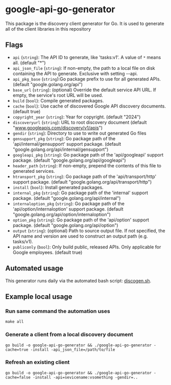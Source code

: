 # google-api-go-generator

This package is the discovery client generator for Go. It is used to generate
all of the client libraries in this repository

## Flags

- `api` (`string`): The API ID to generate, like 'tasks:v1'. A value of `*` means
  all. (default "*")
- `api_json_file` (`string`): If non-empty, the path to a local file on disk
  containing the API to generate. Exclusive with setting --api.
- `api_pkg_base` (`string`):Go package prefix to use for all generated APIs.
  (default "google.golang.org/api")
- `base_url` (`string`): (optional) Override the default service API URL. If empty,
  the service's root URL will be used.
- `build` (`bool`): Compile generated packages.
- `cache` (`bool`): Use cache of discovered Google API discovery documents.
  (default true)
- `copyright_year` (`string`): Year for copyright. (default "2024")
- `discoveryurl` (`string`): URL to root discovery document (default
  "www.googleapis.com/discovery/v1/apis")
- `gendir` (`string`): Directory to use to write out generated Go files
- `gensupport_pkg` (`string`): Go package path of the 'api/internal/gensupport'
  support package. (default "google.golang.org/api/internal/gensupport")
- `googleapi_pkg` (`string`): Go package path of the 'api/googleapi' support
  package. (default "google.golang.org/api/googleapi")
- `header_path` (`string`): If non-empty, prepend the contents of this file to
  generated services.
- `htransport_pkg` (`string`): Go package path of the 'api/transport/http' support
  package. (default "google.golang.org/api/transport/http")
- `install` (`bool`): Install generated packages.
- `internal_pkg` (`string`): Go package path of the 'internal' support package.
  (default "google.golang.org/api/internal")
- `internaloption_pkg` (`string`): Go package path of the
  'api/option/internaloption' support package. (default
  "google.golang.org/api/option/internaloption")
- `option_pkg` (`string`): Go package path of the 'api/option' support package.
  (default "google.golang.org/api/option")
- `output` (`string`): (optional) Path to source output file. If not specified,
  the API name and version are used to construct an output path (e.g. tasks/v1).
- `publiconly` (`bool`): Only build public, released APIs. Only applicable for
  Google employees. (default true)

## Automated usage

This generator runs daily via the automated bash script:
[discogen.sh](../internal/kokoro/discogen.sh).

## Example local usage

### Run same command the automation uses

`make all`

### Generate a client from a local discovery document

`go build -o google-api-go-generator && ./google-api-go-generator -cache=true -install -api_json_file=/path/to/file`

### Refresh an existing client

`go build -o google-api-go-generator && ./google-api-go-generator -cache=false -install -api=sevicename:vsomething -gendir=..`
